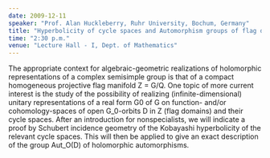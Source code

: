 ```yaml
---
date: 2009-12-11
speaker: "Prof. Alan Huckleberry, Ruhr University, Bochum, Germany"
title: "Hyperbolicity of cycle spaces and Automorphism groups of flag domains"
time: "2:30 p.m."
venue: "Lecture Hall - I, Dept. of Mathematics"
---
```

The appropriate context for algebraic-geometric realizations of
holomorphic representations of a complex semisimple group is that
of a compact homogeneous projective flag manifold Z = G/Q. One
topic of more current interest is the study of the possibility of
realizing (infinite-dimensional) unitary representations of a real
form G0 of G on function- and/or cohomology-spaces of open
G_0-orbits D in Z (flag domains) and their cycle spaces. After an
introduction for nonspecialists, we will indicate a proof by
Schubert incidence geometry of the Kobayashi hyperbolicity of the
relevant cycle spaces. This will then be applied to give an exact
description of the group Aut_O(D) of holomorphic automorphisms.
